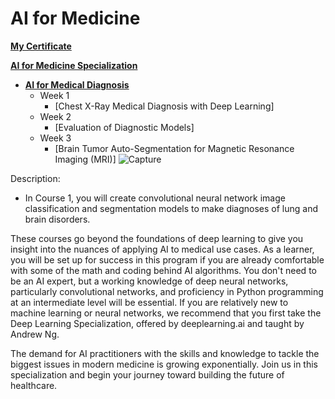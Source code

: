 # AI for Medicine
**[My Certificate](https://coursera.org/share/10a2bdf18701224c0733cd8adb7c4fcd)**

**[AI for Medicine Specialization](https://www.coursera.org/specializations/ai-for-medicine?)**
+ **[AI for Medical Diagnosis](https://www.coursera.org/learn/ai-for-medical-diagnosis)**
  + Week 1
    + [Chest X-Ray Medical Diagnosis with Deep Learning]
  + Week 2
    + [Evaluation of Diagnostic Models]
  + Week 3
    + [Brain Tumor Auto-Segmentation for Magnetic Resonance Imaging (MRI)]
    ![Capture](https://user-images.githubusercontent.com/64646644/101642512-64928880-3a33-11eb-8b9b-d60f9c4d3766.PNG)


Description:
- In Course 1, you will create convolutional neural network image classification and segmentation models to make diagnoses of lung and brain disorders. 

These courses go beyond the foundations of deep learning to give you insight into the nuances of applying AI to medical use cases. As a learner, you will be set up for success in this program if you are already comfortable with some of the math and coding behind AI algorithms. You don't need to be an AI expert, but a working knowledge of deep neural networks, particularly convolutional networks, and proficiency in Python programming at an intermediate level will be essential. If you are relatively new to machine learning or neural networks, we recommend that you first take the Deep Learning Specialization, offered by deeplearning.ai and taught by Andrew Ng.

The demand for AI practitioners with the skills and knowledge to tackle the biggest issues in modern medicine is growing exponentially. Join us in this specialization and begin your journey toward building the future of healthcare.
